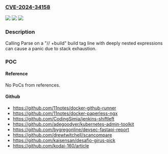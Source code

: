 ### [CVE-2024-34158](https://cve.mitre.org/cgi-bin/cvename.cgi?name=CVE-2024-34158)
![](https://img.shields.io/static/v1?label=Product&message=go%2Fbuild%2Fconstraint&color=blue)
![](https://img.shields.io/static/v1?label=Version&message=0%3C%201.22.7%20&color=brighgreen)
![](https://img.shields.io/static/v1?label=Vulnerability&message=CWE-674%3A%20Uncontrolled%20Recursion&color=brighgreen)

### Description

Calling Parse on a "// +build" build tag line with deeply nested expressions can cause a panic due to stack exhaustion.

### POC

#### Reference
No PoCs from references.

#### Github
- https://github.com/11notes/docker-github-runner
- https://github.com/11notes/docker-paperless-ngx
- https://github.com/CodingSimia/jenkins-shiftleft
- https://github.com/adegoodyer/kubernetes-admin-toolkit
- https://github.com/bygregonline/devsec-fastapi-report
- https://github.com/drewtwitchell/scancompare
- https://github.com/kaisensan/desafio-girus-pick
- https://github.com/kodai-160/article

